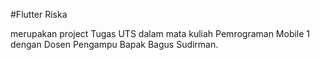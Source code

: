 #Flutter Riska

merupakan project Tugas UTS dalam mata kuliah Pemrograman Mobile 1
dengan Dosen Pengampu Bapak Bagus Sudirman.
